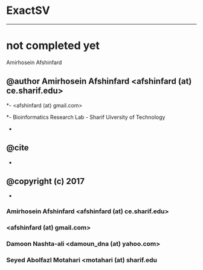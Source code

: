 # ExactSV
____________________
# not completed yet

Amirhosein Afshinfard


## @author  Amirhosein Afshinfard   <afshinfard (at) ce.sharif.edu>

*-                                 <afshinfard (at) gmail.com>

*-          Bioinformatics Research Lab - Sharif Uiversity of Technology

*

## @cite

*

## @copyright (c) 2017

*

###      Amirhosein Afshinfard   <afshinfard (at) ce.sharif.edu>

###                             <afshinfard (at) gmail.com>

###     Damoon Nashta-ali       <damoun_dna (at) yahoo.com>

###     Seyed Abolfazl Motahari <motahari (at) sharif.edu

